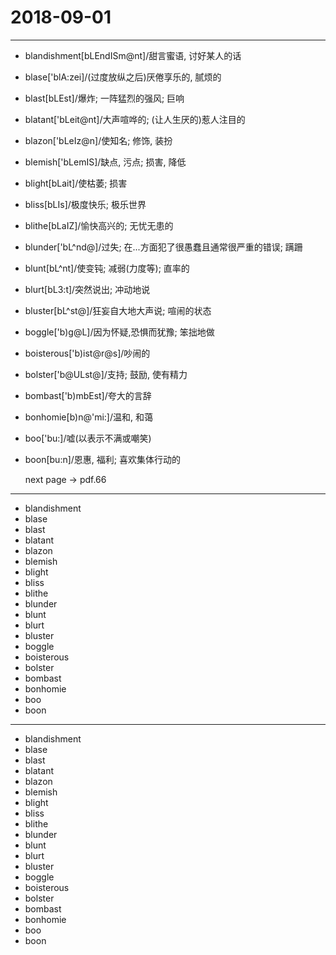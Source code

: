 # 2018-09-01

---

- blandishment[bLEndISm@nt]/甜言蜜语, 讨好某人的话
- blase['blA:zei]/(过度放纵之后)厌倦享乐的, 腻烦的
- blast[bLEst]/爆炸; 一阵猛烈的强风; 巨响
- blatant['bLeit@nt]/大声喧哗的; (让人生厌的)惹人注目的
- blazon['bLeIz@n]/使知名; 修饰, 装扮
- blemish['bLemIS]/缺点, 污点; 损害, 降低
- blight[bLait]/使枯萎; 损害
- bliss[bLIs]/极度快乐; 极乐世界
- blithe[bLaIZ]/愉快高兴的; 无忧无患的
- blunder['bL^nd@]/过失; 在...方面犯了很愚蠢且通常很严重的错误; 蹒跚
- blunt[bL^nt]/使变钝; 减弱(力度等); 直率的
- blurt[bL3:t]/突然说出; 冲动地说
- bluster[bL^st@]/狂妄自大地大声说; 喧闹的状态
- boggle['b)g@L]/因为怀疑,恐惧而犹豫; 笨拙地做
- boisterous['b)ist@r@s]/吵闹的
- bolster['b@ULst@]/支持; 鼓励, 使有精力
- bombast['b)mbEst]/夸大的言辞
- bonhomie[b)n@'mi:]/温和, 和蔼
- boo['bu:]/嘘(以表示不满或嘲笑)
- boon[bu:n]/恩惠, 福利; 喜欢集体行动的

    next page -> pdf.66

---

- blandishment
- blase
- blast
- blatant
- blazon
- blemish
- blight
- bliss
- blithe
- blunder
- blunt
- blurt
- bluster
- boggle
- boisterous
- bolster
- bombast
- bonhomie
- boo
- boon

---

- blandishment
- blase
- blast
- blatant
- blazon
- blemish
- blight
- bliss
- blithe
- blunder
- blunt
- blurt
- bluster
- boggle
- boisterous
- bolster
- bombast
- bonhomie
- boo
- boon
